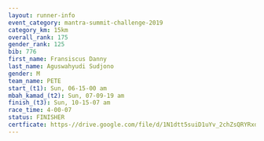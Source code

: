 ```yaml
---
layout: runner-info 
event_category: mantra-summit-challenge-2019 
category_km: 15km 
overall_rank: 175
gender_rank: 125
bib: 776
first_name: Fransiscus Danny
last_name: Aguswahyudi Sudjono
gender: M
team_name: PETE
start_(t1): Sun, 06-15-00 am
mbah_kamad_(t2): Sun, 07-09-19 am
finish_(t3): Sun, 10-15-07 am
race_time: 4-00-07
status: FINISHER
certficate: https-//drive.google.com/file/d/1N1dtt5suiD1uYv_2chZsQRYRxd2lFW2j/view?usp=sharing
---
```


